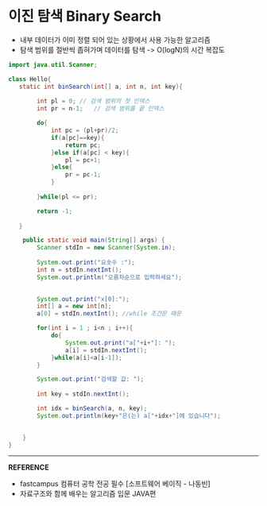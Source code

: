 # 이진 탐색 Binary Search

- 내부 데이터가 이미 정렬 되어 있는 상황에서 사용 가능한 알고리즘
- 탐색 범위를 절반씩 좁혀가며 데이터를 탐색 -> O(logN)의 시간 복잡도

``` java
import java.util.Scanner;

class Hello{
   static int binSearch(int[] a, int n, int key){
        
        int pl = 0; // 검색 범위의 첫 인덱스
        int pr = n-1;   // 검색 범위를 끝 인덱스

        do{
            int pc = (pl+pr)/2;
            if(a[pc]==key){
                return pc;
            }else if(a[pc] < key){
                pl = pc+1;
            }else{
                pr = pc-1;
            }
            
        }while(pl <= pr);

        return -1;
        
   }   

    public static void main(String[] args) {
        Scanner stdIn = new Scanner(System.in);
                
        System.out.print("요솟수 :");
        int n = stdIn.nextInt();
        System.out.println("오름차순으로 입력하세요");

        
        System.out.print("x[0]:");
        int[] a = new int[n];
        a[0] = stdIn.nextInt(); //while 조건문 때문

        for(int i = 1 ; i<n ; i++){
            do{
                System.out.print("a["+i+"]: ");
                a[i] = stdIn.nextInt();
            }while(a[i]<a[i-1]);            
        }

        System.out.print("검색할 값: ");
        
        int key = stdIn.nextInt();

        int idx = binSearch(a, n, key);
        System.out.println(key+"은(는) a["+idx+"]에 있습니다");
        

    }
}
```


 ---
__REFERENCE__
- fastcampus 컴퓨터 공학 전공 필수 [소프트웨어 베이직 - 나동빈]
- 자료구조와 함께 배우는 알고리즘 입문 JAVA편